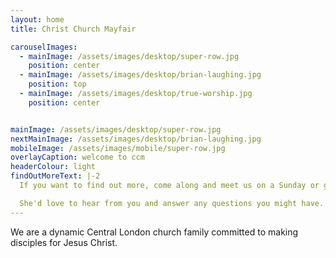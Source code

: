 ```yaml
---
layout: home
title: Christ Church Mayfair

carouselImages:
  - mainImage: /assets/images/desktop/super-row.jpg
    position: center
  - mainImage: /assets/images/desktop/brian-laughing.jpg
    position: top
  - mainImage: /assets/images/desktop/true-worship.jpg
    position: center


mainImage: /assets/images/desktop/super-row.jpg
nextMainImage: /assets/images/desktop/brian-laughing.jpg
mobileImage: /assets/images/mobile/super-row.jpg
overlayCaption: welcome to ccm
headerColour: light
findOutMoreText: |-2
  If you want to find out more, come along and meet us on a Sunday or get in touch with Sharon.

  She'd love to hear from you and answer any questions you might have.
---
```

We are a dynamic Central London church family committed to making disciples for Jesus Christ.
